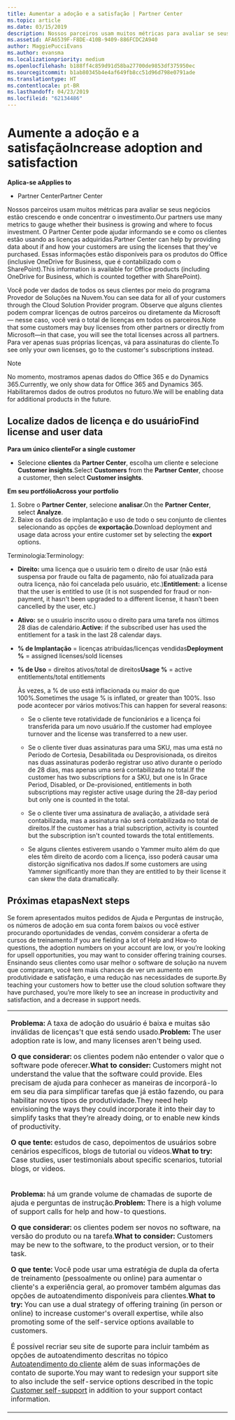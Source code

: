```yaml
---
title: Aumentar a adoção e a satisfação | Partner Center
ms.topic: article
ms.date: 03/15/2019
description: Nossos parceiros usam muitos métricas para avaliar se seus negócios estão crescendo e onde concentrar o investimento. O Partner Center pode ajudar informando se e como os clientes estão usando as licenças adquiridas.
ms.assetid: AFA6539F-F8DE-410B-9409-886FCDC2A940
author: MaggiePucciEvans
ms.author: evansma
ms.localizationpriority: medium
ms.openlocfilehash: b188ff4c859d91d58ba27700de9853df375950ec
ms.sourcegitcommit: b1ab80345b4e4af649fb8cc51d96d798e0791ade
ms.translationtype: HT
ms.contentlocale: pt-BR
ms.lasthandoff: 04/23/2019
ms.locfileid: "62134486"
---
```

# <a name="increase-adoption-and-satisfaction"></a><span data-ttu-id="96076-104">Aumente a adoção e a satisfação</span><span class="sxs-lookup"><span data-stu-id="96076-104">Increase adoption and satisfaction</span></span>

<span data-ttu-id="96076-105">**Aplica-se a**</span><span class="sxs-lookup"><span data-stu-id="96076-105">**Applies to**</span></span>

-  <span data-ttu-id="96076-106">Partner Center</span><span class="sxs-lookup"><span data-stu-id="96076-106">Partner Center</span></span>

<span data-ttu-id="96076-107">Nossos parceiros usam muitos métricas para avaliar se seus negócios estão crescendo e onde concentrar o investimento.</span><span class="sxs-lookup"><span data-stu-id="96076-107">Our partners use many metrics to gauge whether their business is growing and where to focus investment.</span></span> <span data-ttu-id="96076-108">O Partner Center pode ajudar informando se e como os clientes estão usando as licenças adquiridas.</span><span class="sxs-lookup"><span data-stu-id="96076-108">Partner Center can help by providing data about if and how your customers are using the licenses that they've purchased.</span></span> <span data-ttu-id="96076-109">Essas informações estão disponíveis para os produtos do Office (inclusive OneDrive for Business, que é contabilizado com o SharePoint).</span><span class="sxs-lookup"><span data-stu-id="96076-109">This information is available for Office products (including OneDrive for Business, which is counted together with SharePoint).</span></span>

<span data-ttu-id="96076-110">Você pode ver dados de todos os seus clientes por meio do programa Provedor de Soluções na Nuvem.</span><span class="sxs-lookup"><span data-stu-id="96076-110">You can see data for all of your customers through the Cloud Solution Provider program.</span></span> <span data-ttu-id="96076-111">Observe que alguns clientes podem comprar licenças de outros parceiros ou diretamente da Microsoft — nesse caso, você verá o total de licenças em todos os parceiros.</span><span class="sxs-lookup"><span data-stu-id="96076-111">Note that some customers may buy licenses from other partners or directly from Microsoft—in that case, you will see the total licenses across all partners.</span></span> <span data-ttu-id="96076-112">Para ver apenas suas próprias licenças, vá para assinaturas do cliente.</span><span class="sxs-lookup"><span data-stu-id="96076-112">To see only your own licenses, go to the customer's subscriptions instead.</span></span>

> [!NOTE]  
>  <span data-ttu-id="96076-113">No momento, mostramos apenas dados do Office 365 e do Dynamics 365.</span><span class="sxs-lookup"><span data-stu-id="96076-113">Currently, we only show data for Office 365 and Dynamics 365.</span></span> <span data-ttu-id="96076-114">Habilitaremos dados de outros produtos no futuro.</span><span class="sxs-lookup"><span data-stu-id="96076-114">We will be enabling data for additional products in the future.</span></span>

## <a name="find-license-and-user-data"></a><span data-ttu-id="96076-115">Localize dados de licença e do usuário</span><span class="sxs-lookup"><span data-stu-id="96076-115">Find license and user data</span></span>


<span data-ttu-id="96076-116">**Para um único cliente**</span><span class="sxs-lookup"><span data-stu-id="96076-116">**For a single customer**</span></span>

-   <span data-ttu-id="96076-117">Selecione **clientes** da **Partner Center**, escolha um cliente e selecione **Customer insights**.</span><span class="sxs-lookup"><span data-stu-id="96076-117">Select **Customers** from the **Partner Center**, choose a customer, then select **Customer insights**.</span></span>

<span data-ttu-id="96076-118">**Em seu portfólio**</span><span class="sxs-lookup"><span data-stu-id="96076-118">**Across your portfolio**</span></span>

1.  <span data-ttu-id="96076-119">Sobre o **Partner Center**, selecione **analisar**.</span><span class="sxs-lookup"><span data-stu-id="96076-119">On the **Partner Center**, select **Analyze**.</span></span>
2.  <span data-ttu-id="96076-120">Baixe os dados de implantação e uso de todo o seu conjunto de clientes selecionando as opções de **exportação**.</span><span class="sxs-lookup"><span data-stu-id="96076-120">Download deployment and usage data across your entire customer set by selecting the **export** options.</span></span>

<span data-ttu-id="96076-121">Terminologia:</span><span class="sxs-lookup"><span data-stu-id="96076-121">Terminology:</span></span>

-   <span data-ttu-id="96076-122">**Direito:** uma licença que o usuário tem o direito de usar (não está suspensa por fraude ou falta de pagamento, não foi atualizada para outra licença, não foi cancelada pelo usuário, etc.)</span><span class="sxs-lookup"><span data-stu-id="96076-122">**Entitlement:** a license that the user is entitled to use (it is not suspended for fraud or non-payment, it hasn't been upgraded to a different license, it hasn't been cancelled by the user, etc.)</span></span>

-   <span data-ttu-id="96076-123">**Ativo:** se o usuário inscrito usou o direito para uma tarefa nos últimos 28 dias de calendário.</span><span class="sxs-lookup"><span data-stu-id="96076-123">**Active:** if the subscribed user has used the entitlement for a task in the last 28 calendar days.</span></span>

-   <span data-ttu-id="96076-124">**% de Implantação** = licenças atribuídas/licenças vendidas</span><span class="sxs-lookup"><span data-stu-id="96076-124">**Deployment %** = assigned licenses/sold licenses</span></span>

-   <span data-ttu-id="96076-125">**% de Uso** = direitos ativos/total de direitos</span><span class="sxs-lookup"><span data-stu-id="96076-125">**Usage %** = active entitlements/total entitlements</span></span>

    <span data-ttu-id="96076-126">Às vezes, a % de uso está inflacionada ou maior do que 100%.</span><span class="sxs-lookup"><span data-stu-id="96076-126">Sometimes the usage % is inflated, or greater than 100%.</span></span> <span data-ttu-id="96076-127">Isso pode acontecer por vários motivos:</span><span class="sxs-lookup"><span data-stu-id="96076-127">This can happen for several reasons:</span></span>

    -   <span data-ttu-id="96076-128">Se o cliente teve rotatividade de funcionários e a licença foi transferida para um novo usuário.</span><span class="sxs-lookup"><span data-stu-id="96076-128">If the customer had employee turnover and the license was transferred to a new user.</span></span>

    -   <span data-ttu-id="96076-129">Se o cliente tiver duas assinaturas para uma SKU, mas uma está no Período de Cortesia, Desabilitada ou Desprovisionada, os direitos nas duas assinaturas poderão registrar uso ativo durante o período de 28 dias, mas apenas uma será contabilizada no total.</span><span class="sxs-lookup"><span data-stu-id="96076-129">If the customer has two subscriptions for a SKU, but one is In Grace Period, Disabled, or De-provisioned, entitlements in both subscriptions may register active usage during the 28-day period but only one is counted in the total.</span></span>

    -   <span data-ttu-id="96076-130">Se o cliente tiver uma assinatura de avaliação, a atividade será contabilizada, mas a assinatura não será contabilizada no total de direitos.</span><span class="sxs-lookup"><span data-stu-id="96076-130">If the customer has a trial subscription, activity is counted but the subscription isn't counted towards the total entitlements.</span></span>

    -   <span data-ttu-id="96076-131">Se alguns clientes estiverem usando o Yammer muito além do que eles têm direito de acordo com a licença, isso poderá causar uma distorção significativa nos dados.</span><span class="sxs-lookup"><span data-stu-id="96076-131">If some customers are using Yammer significantly more than they are entitled to by their license it can skew the data dramatically.</span></span>

## <a name="next-steps"></a><span data-ttu-id="96076-132">Próximas etapas</span><span class="sxs-lookup"><span data-stu-id="96076-132">Next steps</span></span>


<span data-ttu-id="96076-133">Se forem apresentados muitos pedidos de Ajuda e Perguntas de instrução, os números de adoção em sua conta forem baixos ou você estiver procurando oportunidades de vendas, convém considerar a oferta de cursos de treinamento.</span><span class="sxs-lookup"><span data-stu-id="96076-133">If you are fielding a lot of Help and How-to questions, the adoption numbers on your account are low, or you’re looking for upsell opportunities, you may want to consider offering training courses.</span></span> <span data-ttu-id="96076-134">Ensinando seus clientes como usar melhor o software de solução na nuvem que compraram, você tem mais chances de ver um aumento em produtividade e satisfação, e uma redução nas necessidades de suporte.</span><span class="sxs-lookup"><span data-stu-id="96076-134">By teaching your customers how to better use the cloud solution software they have purchased, you’re more likely to see an increase in productivity and satisfaction, and a decrease in support needs.</span></span>

<table>
<colgroup>
<col width="100%" />
</colgroup>
<tbody>
<tr class="odd">
<td><p><span data-ttu-id="96076-135"><strong>Problema:</strong> A taxa de adoção do usuário é baixa e muitas são inválidas de licenças&#39;t que está sendo usado.</span><span class="sxs-lookup"><span data-stu-id="96076-135"><strong>Problem:</strong> The user adoption rate is low, and many licenses aren&#39;t being used.</span></span></p>
<p><span data-ttu-id="96076-136"><strong>O que considerar:</strong> os clientes podem não entender o valor que o software pode oferecer.</span><span class="sxs-lookup"><span data-stu-id="96076-136"><strong>What to consider:</strong> Customers might not understand the value that the software could provide.</span></span> <span data-ttu-id="96076-137">Eles precisam de ajuda para conhecer as maneiras de incorporá-lo em seu dia para simplificar tarefas que já estão fazendo, ou para habilitar novos tipos de produtividade.</span><span class="sxs-lookup"><span data-stu-id="96076-137">They need help envisioning the ways they could incorporate it into their day to simplify tasks that they’re already doing, or to enable new kinds of productivity.</span></span></p>
<p><span data-ttu-id="96076-138"><strong>O que tente:</strong> estudos de caso, depoimentos de usuários sobre cenários específicos, blogs de tutorial ou vídeos.</span><span class="sxs-lookup"><span data-stu-id="96076-138"><strong>What to try:</strong> Case studies, user testimonials about specific scenarios, tutorial blogs, or videos.</span></span></p></td>
</tr>
<tr class="even">
<td><p><span data-ttu-id="96076-139"><strong>Problema:</strong> há um grande volume de chamadas de suporte de ajuda e perguntas de instrução.</span><span class="sxs-lookup"><span data-stu-id="96076-139"><strong>Problem:</strong> There is a high volume of support calls for help and how-to questions.</span></span></p>
<p><span data-ttu-id="96076-140"><strong>O que considerar:</strong> os clientes podem ser novos no software, na versão do produto ou na tarefa.</span><span class="sxs-lookup"><span data-stu-id="96076-140"><strong>What to consider:</strong> Customers may be new to the software, to the product version, or to their task.</span></span></p>
<p><span data-ttu-id="96076-141"><strong>O que tente:</strong> Você pode usar uma estratégia de dupla da oferta de treinamento (pessoalmente ou online) para aumentar o cliente&#39;s a experiência geral, ao promover também algumas das opções de autoatendimento disponíveis para clientes.</span><span class="sxs-lookup"><span data-stu-id="96076-141"><strong>What to try:</strong> You can use a dual strategy of offering training (in person or online) to increase customer&#39;s overall expertise, while also promoting some of the self-service options available to customers.</span></span></p>
<p><span data-ttu-id="96076-142">É possível recriar seu site de suporte para incluir também as opções de autoatendimento descritas no tópico <a href="customer-self-support.md" data-raw-source="[Customer self-support](customer-self-support.md)">Autoatendimento do cliente</a> além de suas informações de contato de suporte.</span><span class="sxs-lookup"><span data-stu-id="96076-142">You may want to redesign your support site to also include the self-service options described in the topic <a href="customer-self-support.md" data-raw-source="[Customer self-support](customer-self-support.md)">Customer self-support</a> in addition to your support contact information.</span></span></p></td>
</tr>
</tbody>
</table>

 

 

 



